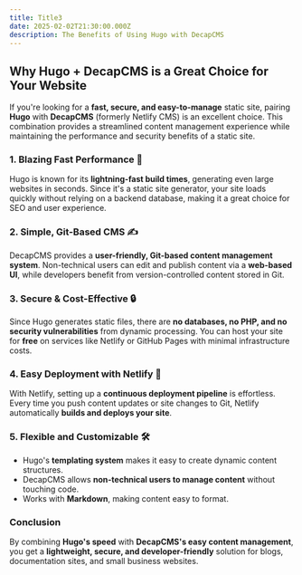 ```yaml
---
title: Title3
date: 2025-02-02T21:30:00.000Z
description: The Benefits of Using Hugo with DecapCMS
---
```

## Why Hugo + DecapCMS is a Great Choice for Your Website

If you're looking for a **fast, secure, and easy-to-manage** static site, pairing **Hugo** with **DecapCMS** (formerly Netlify CMS) is an excellent choice. This combination provides a streamlined content management experience while maintaining the performance and security benefits of a static site.

### **1. Blazing Fast Performance 🚀**
Hugo is known for its **lightning-fast build times**, generating even large websites in seconds. Since it's a static site generator, your site loads quickly without relying on a backend database, making it a great choice for SEO and user experience.

### **2. Simple, Git-Based CMS ✍️**
DecapCMS provides a **user-friendly, Git-based content management system**. Non-technical users can edit and publish content via a **web-based UI**, while developers benefit from version-controlled content stored in Git.

### **3. Secure & Cost-Effective 🔒**
Since Hugo generates static files, there are **no databases, no PHP, and no security vulnerabilities** from dynamic processing. You can host your site for **free** on services like Netlify or GitHub Pages with minimal infrastructure costs.

### **4. Easy Deployment with Netlify 🎯**
With Netlify, setting up a **continuous deployment pipeline** is effortless. Every time you push content updates or site changes to Git, Netlify automatically **builds and deploys your site**.

### **5. Flexible and Customizable 🛠**
- Hugo's **templating system** makes it easy to create dynamic content structures.
- DecapCMS allows **non-technical users to manage content** without touching code.
- Works with **Markdown**, making content easy to format.

### **Conclusion**
By combining **Hugo's speed** with **DecapCMS's easy content management**, you get a **lightweight, secure, and developer-friendly** solution for blogs, documentation sites, and small business websites.
